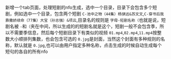 新增一个tab页面，处理短剧的nfo生成，选中一个目录，目录下会包含多个短剧，例如选中一个目录，包含两个短剧 `C-池中之物（44集）杨骐远&苏文文`,`C-穿书后我靠撒娇续命（77集）大宝（孙志强）&项云`,目录名的规则是 `字母-短剧名称（`也就是说，短剧名被 `-`和`（`夹在中间，所以生成的的短剧名就是这个，短剧一般不会包含季，所以不需要季信息，然后每个短剧目录下有类似的视频 `01.mp4`,`02.mp4`,`11.mp4`按整数大小顺排列集数，也会包含可选的 `0.jpg`是封面，当然这个封面有多种规则的名称，默认就是 `0.jpg`,也可以由用户指定多种名称，点击生成的时候自动生成每个短句的各自的所有nfo